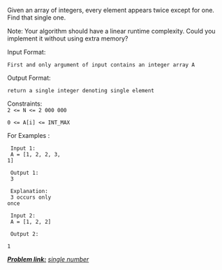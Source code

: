 

Given an array of integers, every element appears twice except for one. Find that single one.

Note: Your algorithm should have a linear runtime complexity. Could you implement it without using extra memory?

Input Format:

    First and only argument of input contains an integer array A

Output Format:

    return a single integer denoting single element

Constraints:<br>
<code>2 <= N <= 2 000 000  
0 <= A[i] <= INT_MAX</code>

For Examples :<br>
<code><br> Input 1:<br>
    A = [1, 2, 2, 3, 1]<br><br>
Output 1:<br>
    3<br><br>
Explanation:<br>
    3 occurs only once<br><br>
Input 2:<br>
    A = [1, 2, 2]<br><br>
Output 2:<br>
    1</code>


<u>***Problem link:***</u> *<a href="https://www.interviewbit.com/problems/single-number/">single number</a>*